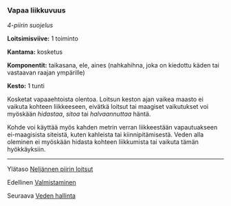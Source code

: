### Vapaa liikkuvuus

*4-piirin suojelus*

**Loitsimisviive:** 1 toiminto

**Kantama:** kosketus

**Komponentit:** taikasana, ele, aines (nahkahihna, joka on kiedottu käden tai vastaavan raajan ympärille)

**Kesto:** 1 tunti

Kosketat vapaaehtoista olentoa. Loitsun keston ajan vaikea maasto ei vaikuta kohteen liikkeeseen, eivätkä loitsut tai maagiset vaikutukset voi myöskään *hidastaa*, *sitoa* tai *halvaannuttaa* häntä.

Kohde voi käyttää myös kahden metrin verran liikkeestään vapautuakseen ei-maagisista siteistä, kuten kahleista tai kiinnipitämisestä. Veden alla oleminen ei myöskään hidasta kohteen liikkumista tai vaikuta tämän hyökkäyksiin.

----

Ylätaso [Neljännen piirin loitsut](4_piirin_loitsut)

Edellinen [Valmistaminen](Valmistaminen)

Seuraava [Veden hallinta](Veden_hallinta)
